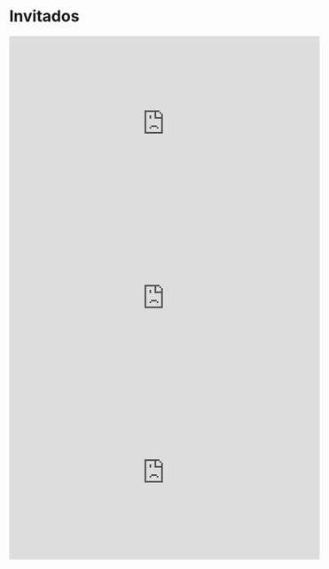 # Invitados


<iframe width="560" height="315" src="https://www.youtube.com/v=sAi-rwG2YS8&ab_" frameborder="0" allow="accelerometer; autoplay; clipboard-write; encrypted-media; gyroscope; picture-in-picture" allowfullscreen></iframe>


<iframe width="560" height="315" src="https://www.youtube.com/v=KSR1bEhqhO0&ab_channel=GerardoMezaG%C3%B3mez" frameborder="0" allow="accelerometer; autoplay; clipboard-write; encrypted-media; gyroscope; picture-in-picture" allowfullscreen></iframe>


<iframe width="560" height="315" src="https://www.youtube.com/v=KSR1bEhqhO0&ab" frameborder="0" allow="accelerometer; autoplay; clipboard-write; encrypted-media; gyroscope; picture-in-picture" allowfullscreen></iframe>